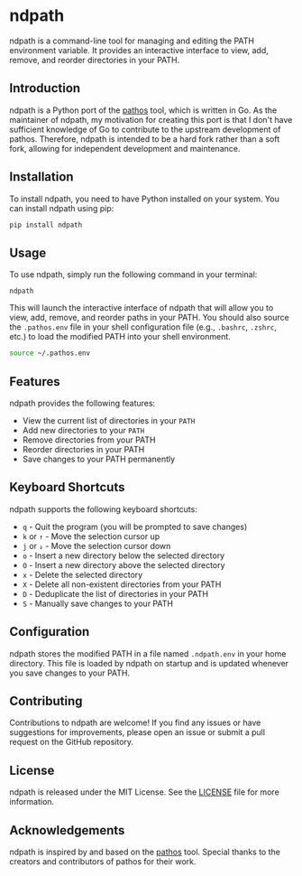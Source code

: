 # ndpath

ndpath is a command-line tool for managing and editing the PATH environment variable. It provides an interactive interface to view, add, remove, and reorder directories in your PATH.

## Introduction

ndpath is a Python port of the [pathos](https://github.com/chip/pathos) tool, which is written in Go. As the maintainer of ndpath, my motivation for creating this port is that I don't have sufficient knowledge of Go to contribute to the upstream development of pathos. Therefore, ndpath is intended to be a hard fork rather than a soft fork, allowing for independent development and maintenance.

## Installation

To install ndpath, you need to have Python installed on your system. You can install ndpath using pip:

```bash
pip install ndpath
```

## Usage

To use ndpath, simply run the following command in your terminal:


```
ndpath
```

This will launch the interactive interface of ndpath that will allow you to view, add, remove, and reorder paths in your PATH. You should also source the `.pathos.env` file in your shell configuration file (e.g., `.bashrc`, `.zshrc`, etc.) to load the modified PATH into your shell environment.

```bash
source ~/.pathos.env
```

## Features

ndpath provides the following features:

- View the current list of directories in your `PATH`
- Add new directories to your `PATH`
- Remove directories from your PATH
- Reorder directories in your PATH
- Save changes to your PATH permanently

## Keyboard Shortcuts

ndpath supports the following keyboard shortcuts:

- `q` - Quit the program (you will be prompted to save changes)
- `k` or `↑` - Move the selection cursor up
- `j` or `↓` - Move the selection cursor down
- `o` - Insert a new directory below the selected directory
- `O` - Insert a new directory above the selected directory
- `x` - Delete the selected directory
- `X` - Delete all non-existent directories from your PATH
- `D` - Deduplicate the list of directories in your PATH
- `S` - Manually save changes to your PATH

## Configuration

ndpath stores the modified PATH in a file named `.ndpath.env` in your home directory.
 This file is loaded by ndpath on startup and is updated whenever you save changes to your PATH.

## Contributing

Contributions to ndpath are welcome! If you find any issues or have suggestions for improvements, please open an issue or submit a pull request on the GitHub repository.

## License

ndpath is released under the MIT License. See the [LICENSE](LICENSE) file for more information.

## Acknowledgements

ndpath is inspired by and based on the [pathos](https://github.com/chip/pathos) tool. Special thanks to the creators and contributors of pathos for their work.

